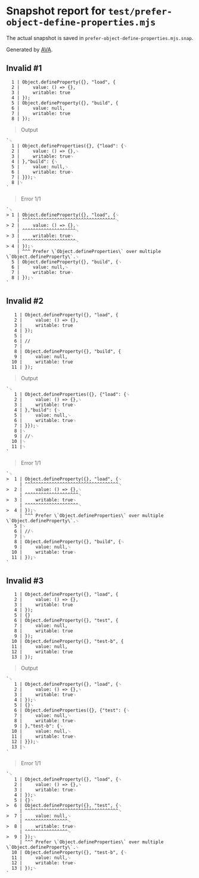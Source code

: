 # Snapshot report for `test/prefer-object-define-properties.mjs`

The actual snapshot is saved in `prefer-object-define-properties.mjs.snap`.

Generated by [AVA](https://avajs.dev).

## Invalid #1
      1 | Object.defineProperty({}, "load", {
      2 |     value: () => {},
      3 |     writable: true
      4 | });
      5 | Object.defineProperty({}, "build", {
      6 |     value: null,
      7 |     writable: true
      8 | });

> Output

    `␊
      1 | Object.defineProperties({}, {"load": {␊
      2 |     value: () => {},␊
      3 |     writable: true␊
      4 | },"build": {␊
      5 |     value: null,␊
      6 |     writable: true␊
      7 | }});␊
      8 |␊
    `

> Error 1/1

    `␊
    > 1 | Object.defineProperty({}, "load", {␊
        | ^^^^^^^^^^^^^^^^^^^^^^^^^^^^^^^^^^^␊
    > 2 |     value: () => {},␊
        | ^^^^^^^^^^^^^^^^^^^^␊
    > 3 |     writable: true␊
        | ^^^^^^^^^^^^^^^^^^^^␊
    > 4 | });␊
        | ^^^ Prefer \`Object.defineProperties\` over multiple \`Object.defineProperty\`.␊
      5 | Object.defineProperty({}, "build", {␊
      6 |     value: null,␊
      7 |     writable: true␊
      8 | });␊
    `

## Invalid #2
       1 | Object.defineProperty({}, "load", {
       2 |     value: () => {},
       3 |     writable: true
       4 | });
       5 |
       6 | //
       7 |
       8 | Object.defineProperty({}, "build", {
       9 |     value: null,
      10 |     writable: true
      11 | });

> Output

    `␊
       1 | Object.defineProperties({}, {"load": {␊
       2 |     value: () => {},␊
       3 |     writable: true␊
       4 | },"build": {␊
       5 |     value: null,␊
       6 |     writable: true␊
       7 | }});␊
       8 |␊
       9 | //␊
      10 |␊
      11 |␊
    `

> Error 1/1

    `␊
    >  1 | Object.defineProperty({}, "load", {␊
         | ^^^^^^^^^^^^^^^^^^^^^^^^^^^^^^^^^^^␊
    >  2 |     value: () => {},␊
         | ^^^^^^^^^^^^^^^^^^^^␊
    >  3 |     writable: true␊
         | ^^^^^^^^^^^^^^^^^^^^␊
    >  4 | });␊
         | ^^^ Prefer \`Object.defineProperties\` over multiple \`Object.defineProperty\`.␊
       5 |␊
       6 | //␊
       7 |␊
       8 | Object.defineProperty({}, "build", {␊
       9 |     value: null,␊
      10 |     writable: true␊
      11 | });␊
    `

## Invalid #3
       1 | Object.defineProperty({}, "load", {
       2 |     value: () => {},
       3 |     writable: true
       4 | });
       5 | {}
       6 | Object.defineProperty({}, "test", {
       7 |     value: null,
       8 |     writable: true
       9 | });
      10 | Object.defineProperty({}, "test-b", {
      11 |     value: null,
      12 |     writable: true
      13 | });

> Output

    `␊
       1 | Object.defineProperty({}, "load", {␊
       2 |     value: () => {},␊
       3 |     writable: true␊
       4 | });␊
       5 | {}␊
       6 | Object.defineProperties({}, {"test": {␊
       7 |     value: null,␊
       8 |     writable: true␊
       9 | },"test-b": {␊
      10 |     value: null,␊
      11 |     writable: true␊
      12 | }});␊
      13 |␊
    `

> Error 1/1

    `␊
       1 | Object.defineProperty({}, "load", {␊
       2 |     value: () => {},␊
       3 |     writable: true␊
       4 | });␊
       5 | {}␊
    >  6 | Object.defineProperty({}, "test", {␊
         | ^^^^^^^^^^^^^^^^^^^^^^^^^^^^^^^^^^^␊
    >  7 |     value: null,␊
         | ^^^^^^^^^^^^^^^^␊
    >  8 |     writable: true␊
         | ^^^^^^^^^^^^^^^^␊
    >  9 | });␊
         | ^^^ Prefer \`Object.defineProperties\` over multiple \`Object.defineProperty\`.␊
      10 | Object.defineProperty({}, "test-b", {␊
      11 |     value: null,␊
      12 |     writable: true␊
      13 | });␊
    `
